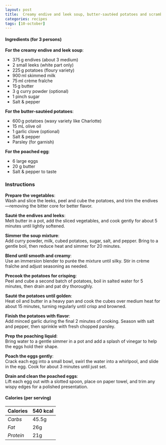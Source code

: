 ```yaml
---
layout: post
title:  Creamy endive and leek soup, butter-sautéed potatoes and scrambled egg
categories: recipes
tags: [10-october]
---
```


#### Ingredients (for 3 persons)

**For the creamy endive and leek soup**:
- 375 g endives (about 3 medium)
- 2 small leeks (white part only)
- 225 g potatoes (floury variety)
- 900 ml skimmed milk
- 75 ml crème fraîche
- 15 g butter
- 3 g curry powder (optional)
- 1 pinch sugar
- Salt & pepper

**For the butter-sautéed potatoes**:
- 600 g potatoes (waxy variety like Charlotte)
- 15 mL olive oil
- 1 garlic clove (optional)
- Salt & pepper
- Parsley (for garnish)

**For the poached egg**:
- 6 large eggs
- 20 g butter
- Salt & pepper to taste

### Instructions

**Prepare the vegetables**: <br/>
Wash and slice the leeks, peel and cube the potatoes, and trim the endives—removing the bitter core for better flavor.

**Sauté the endives and leeks**: <br/>
Melt butter in a pot, add the sliced vegetables, and cook gently for about 5 minutes until lightly softened.

**Simmer the soup mixture**: <br/>
Add curry powder, milk, cubed potatoes, sugar, salt, and pepper. Bring to a gentle boil, then reduce heat and simmer for 20 minutes.

**Blend until smooth and creamy**: <br/>
Use an immersion blender to purée the mixture until silky. Stir in crème fraîche and adjust seasoning as needed.

**Precook the potatoes for crisping**: <br/>
Peel and cube a second batch of potatoes, boil in salted water for 5 minutes, then drain and pat dry thoroughly.

**Sauté the potatoes until golden**: <br/>
Heat oil and butter in a heavy pan and cook the cubes over medium heat for about 15 minutes, turning regularly until crisp and browned.

**Finish the potatoes with flavor**: <br/>
Add minced garlic during the final 2 minutes of cooking. Season with salt and pepper, then sprinkle with fresh chopped parsley.

**Prep the poaching liquid**: <br/>
Bring water to a gentle simmer in a pot and add a splash of vinegar to help the eggs hold their shape.

**Poach the eggs gently**: <br/>
Crack each egg into a small bowl, swirl the water into a whirlpool, and slide in the egg. Cook for about 
3 minutes until just set.

**Drain and clean the poached eggs**: <br/>
Lift each egg out with a slotted spoon, place on paper towel, and trim any wispy edges for a polished presentation.


#### Calories (per serving)

| **Calories** | 540 kcal |
| ----------- | ----------- |
| *Carbs* | 45.5g |
| *Fat* | 26g |
| *Protein* | 21g |